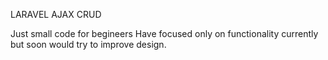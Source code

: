 LARAVEL AJAX CRUD

Just small code for begineers 
Have focused only on functionality currently but soon would try to improve design.
